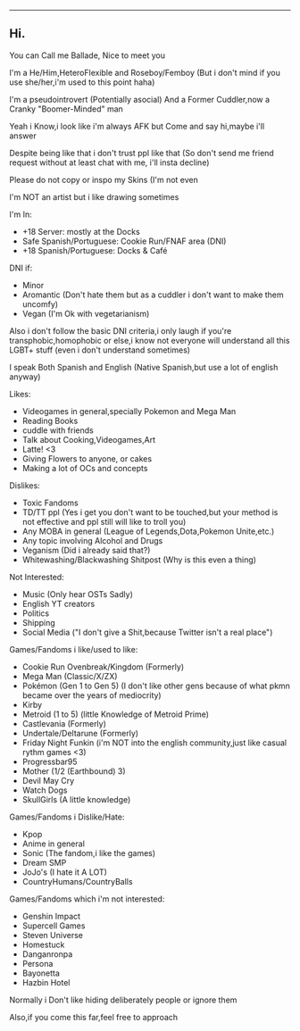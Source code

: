 ---------------
Hi.
---------------
You can Call me Ballade, Nice to meet you

I'm a He/Him,HeteroFlexible and Roseboy/Femboy (But i don't mind if you use she/her,i'm used to this point haha)

I'm a pseudointrovert (Potentially asocial) And a Former Cuddler,now a Cranky "Boomer-Minded" man

Yeah i Know,i look like i'm always AFK but Come and say hi,maybe i'll answer

Despite being like that i don't trust ppl like that (So don't send me friend request without at least chat with me, i'll insta decline)

Please do not copy or inspo my Skins (I'm not even 

I'm NOT an artist but i like drawing sometimes 

I'm In:
- +18 Server: mostly at the Docks
- Safe Spanish/Portuguese: Cookie Run/FNAF area (DNI) 
- +18 Spanish/Portuguese: Docks & Café 

DNI if:
- Minor
- Aromantic (Don't hate them but as a cuddler i don't want to make them uncomfy)
- Vegan (I'm Ok with vegetarianism)

Also i don't follow the basic DNI criteria,i only laugh if you're transphobic,homophobic or else,i know not everyone will understand all this LGBT+ stuff (even i don't understand sometimes) 

I speak Both Spanish and English (Native Spanish,but use a lot of english anyway) 

Likes:
- Videogames in general,specially Pokemon and Mega Man
- Reading Books
- cuddle with friends
- Talk about Cooking,Videogames,Art
- Latte! <3
- Giving Flowers to anyone, or cakes
- Making a lot of OCs and concepts

Dislikes:
- Toxic Fandoms
- TD/TT ppl (Yes i get you don't want to be touched,but your method is not effective and ppl still will like to troll you)
- Any MOBA in general (League of Legends,Dota,Pokemon Unite,etc.)
- Any topic involving Alcohol and Drugs
- Veganism (Did i already said that?)
- Whitewashing/Blackwashing Shitpost (Why is this even a thing)

Not Interested:
- Music (Only hear OSTs Sadly)
- English YT creators 
- Politics
- Shipping
- Social Media ("I don't give a Shit,because Twitter isn't a real place")

Games/Fandoms i like/used to like:
- Cookie Run Ovenbreak/Kingdom (Formerly)
- Mega Man (Classic/X/ZX)
- Pokémon (Gen 1 to Gen 5) (I don't like other gens because of what pkmn became over the years of mediocrity)
- Kirby
- Metroid (1 to 5) (little Knowledge of Metroid Prime)
- Castlevania (Formerly)
- Undertale/Deltarune (Formerly)
- Friday Night Funkin (i'm NOT into the english community,just like casual rythm games <3)
- Progressbar95
- Mother (1/2 (Earthbound) 3)
- Devil May Cry
- Watch Dogs
- SkullGirls (A little knowledge)

Games/Fandoms i Dislike/Hate:
- Kpop
- Anime in general
- Sonic (The fandom,i like the games)
- Dream SMP
- JoJo's (I hate it A LOT)
- CountryHumans/CountryBalls

Games/Fandoms which i'm not interested:
- Genshin Impact
- Supercell Games
- Steven Universe
- Homestuck
- Danganronpa
- Persona
- Bayonetta
- Hazbin Hotel 

Normally i Don't like hiding deliberately people or ignore them 

Also,if you come this far,feel free to approach 
